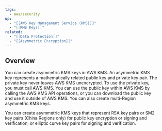```yaml
---
tags:
  - aws/security
up:
  - "[[AWS Key Management Service (KMS)]]"
  - "[[KMS Keys]]"
related:
  - "[[Data Protection]]"
  - "[[Asymmetric Encryption]]"
---
```

## Overview

You can create asymmetric KMS keys in AWS KMS. An asymmetric KMS key represents a mathematically related public key and private key pair. The private key never leaves AWS KMS unencrypted. To use the private key, you must call AWS KMS. You can use the public key within AWS KMS by calling the AWS KMS API operations, or you can download the public key and use it outside of AWS KMS. You can also create multi-Region asymmetric KMS keys.

You can create asymmetric KMS keys that represent RSA key pairs or SM2 key pairs (China Regions only) for public key encryption or signing and verification, or elliptic curve key pairs for signing and verification. 